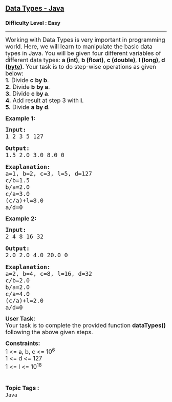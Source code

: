 <h2><a href="https://www.geeksforgeeks.org/problems/data-types-java/1?utm_source=geeksforgeeks&utm_medium=article_practice_tab&utm_campaign=article_practice_tab">Data Types - Java</a></h2><h3>Difficulty Level : Easy</h3><hr><div class="problems_problem_content__Xm_eO"><p><span style="font-size:18px">Working with Data Types is very important in programming world. Here, we will learn to manipulate the basic data types in Java. You will be given four different variables of different data types: <strong>a (int)</strong>, <strong>b (float)</strong>, <strong>c (double)</strong>, <strong>l (long)</strong><strong>, d (<a href="https://www.geeksforgeeks.org/data-types-in-java/">byte</a>)</strong>. Your task is to do step-wise operations as given below:<br>
<strong>1.</strong> Divide <strong>c</strong> <strong>by b</strong>.<br>
<strong>2.</strong> Divide <strong>b</strong> <strong>by a</strong>.<br>
<strong>3.</strong> Divide <strong>c</strong> <strong>by a</strong>.<br>
<strong>4.</strong> Add result at step 3 with <strong>l</strong>.<br>
<strong>5.</strong> Divide <strong>a</strong> <strong>by d</strong>.</span></p>

<p><strong><span style="font-size:18px">Example 1:</span></strong></p>

<pre><span style="font-size:18px"><strong>Input:</strong>
1 2 3 5 127</span>

<span style="font-size:18px"><strong>Output:</strong></span>
<span style="font-size:18px">1.5 2.0 3.0 8.0 0</span>

<span style="font-size:18px"><strong>Exaplanation:</strong></span>
<span style="font-size:18px">a=1, b=2, c=3, l=5, d=127
c/b=1.5
b/a=2.0
c/a=3.0
(c/a)+l=8.0
a/d=0</span></pre>

<p><strong><span style="font-size:18px">Example 2:</span></strong></p>

<pre><span style="font-size:18px"><strong>Input:</strong>
2 4 8 16 32</span>

<span style="font-size:18px"><strong>Output:
</strong>2.0 2.0 4.0 20.0 0</span>

<span style="font-size:18px"><strong>Exaplanation:</strong></span>
<span style="font-size:18px">a=2, b=4, c=8, l=16, d=32
c/b=2.0
b/a=2.0
c/a=4.0
(c/a)+l=2.0
a/d=0</span></pre>

<p><span style="font-size:18px"><strong>User Task: </strong><br>
Your task is to complete the provided function <strong>dataTypes()</strong> following the above given steps. </span></p>

<p><span style="font-size:18px"><strong>Constraints:</strong><br>
1 &lt;= a, b, c &lt;= 10<sup>6</sup></span><br>
<span style="font-size:18px">1 &lt;= d &lt;= 127<br>
1 &lt;= l &lt;= 10<sup>18</sup></span></p>
</div><br><p><span style=font-size:18px><strong>Topic Tags : </strong><br><code>Java</code>&nbsp;